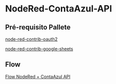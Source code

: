 # NodeRed-ContaAzul-API


## Pré-requisito Pallete

[node-red-contrib-oauth2](https://github.com/caputomarcos/node-red-contrib-oauth2)

[node-red-contrib-google-sheets](https://github.com/sammachin/node-red-contrib-google-sheets)



## Flow

[Flow NodeRed + ContaAzul API](./flows_contaazul.json)
